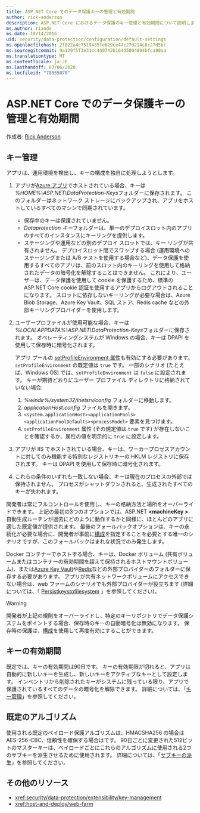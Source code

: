 ```yaml
---
title: ASP.NET Core でのデータ保護キーの管理と有効期間
author: rick-anderson
description: ASP.NET Core におけるデータ保護のキー管理と有効期間について説明します。
ms.author: riande
ms.date: 10/14/2016
uid: security/data-protection/configuration/default-settings
ms.openlocfilehash: 2f022a4c7519485fe629ce47c27d214c8c27d5bc
ms.sourcegitcommit: 9a129f5f3e31cc449742b164d5004894bfca90aa
ms.translationtype: MT
ms.contentlocale: ja-JP
ms.lasthandoff: 03/06/2020
ms.locfileid: "78655070"
---
```

# <a name="data-protection-key-management-and-lifetime-in-aspnet-core"></a>ASP.NET Core でのデータ保護キーの管理と有効期間

作成者: [Rick Anderson](https://twitter.com/RickAndMSFT)

## <a name="key-management"></a>キー管理

アプリは、運用環境を検出し、キーの構成を独自に処理しようとします。

1. アプリが[Azure アプリ](https://azure.microsoft.com/services/app-service/)でホストされている場合、キーは *%HOME%\ASP.NET\DataProtection-Keys*フォルダーに保存されます。 このフォルダーはネットワーク ストレージにバックアップされ、アプリをホストしているすべてのマシンで同期されています。
   * 保存中のキーは保護されていません。
   * *Dataprotection キー*フォルダーは、単一のデプロイスロット内のアプリのすべてのインスタンスにキーリングを提供します。
   * ステージングや運用などの別のデプロイ スロットでは、キー リングが共有されません。 デプロイスロット間でスワップする場合 (運用環境へのステージングまたは A/B テストを使用する場合など)、データ保護を使用するすべてのアプリは、前のスロット内のキーリングを使用して格納されたデータの暗号化を解除することはできません。 これにより、ユーザーは、データ保護を使用して cookie を保護するため、標準の ASP.NET Core cookie 認証を使用するアプリからログアウトされることになります。 スロットに依存しないキーリングが必要な場合は、Azure Blob Storage、Azure Key Vault、SQL ストア、Redis cache などの外部キーリングプロバイダーを使用します。

1. ユーザープロファイルが使用可能な場合、キーは *%LOCALAPPDATA%\ASP.NET\DataProtection-Keys*フォルダーに保存されます。 オペレーティングシステムが Windows の場合、キーは DPAPI を使用して保存時に暗号化されます。

   アプリ プールの [setProfileEnvironment 属性](/iis/configuration/system.applicationhost/applicationpools/add/processmodel#configuration)も有効にする必要があります。 `setProfileEnvironment` の既定値は `true` です。 一部のシナリオ (たとえば、Windows OS) では、`setProfileEnvironment` は `false` に設定されます。 キーが期待どおりにユーザー プロファイル ディレクトリに格納されていない場合:

   1. *%windir%/system32/inetsrv/config* フォルダーに移動します。
   1. *applicationHost.config* ファイルを開きます。
   1. `<system.applicationHost><applicationPools><applicationPoolDefaults><processModel>` 要素を見つけます。
   1. `setProfileEnvironment` 属性 (その規定値は `true` です) が存在しないことを確認するか、属性の値を明示的に `true` に設定します。

1. アプリが IIS でホストされている場合、キーは、ワーカープロセスアカウントに対してのみ機能する特別なレジストリキーの HKLM レジストリに保存されます。 キーは DPAPI を使用して保存時に暗号化されます。

1. これらの条件のいずれも一致しない場合、キーは現在のプロセスの外部では保持されません。 プロセスがシャットダウンされると、生成されたすべてのキーが失われます。

開発者は常にフルコントロールを使用し、キーの格納方法と場所をオーバーライドできます。 上記の最初の3つのオプションでは、ASP.NET **\<machineKey >** 自動生成ルーチンが過去にどのように動作するかと同様に、ほとんどのアプリに適した既定値が提供されます。 最後のフォールバックオプションは、キーの永続化が必要な場合に、開発者が事前に[構成](xref:security/data-protection/configuration/overview)を指定することを必要とする唯一のシナリオですが、このフォールバックはまれな状況でのみ発生します。

Docker コンテナーでホストする場合、キーは、Docker ボリューム (共有ボリュームまたはコンテナーの有効期間を超えて保持されるホストマウントボリューム)、または[Azure Key Vault](https://azure.microsoft.com/services/key-vault/)や[Redis](https://redis.io/)などの外部プロバイダーのフォルダーに保存する必要があります。 アプリが共有ネットワークボリュームにアクセスできない場合は、web ファームのシナリオでも外部プロバイダーが役立ちます (詳細については、「 [Persistkeystofilesystem](xref:security/data-protection/configuration/overview#persistkeystofilesystem) 」を参照してください)。

> [!WARNING]
> 開発者が上記の規則をオーバーライドし、特定のキーリポジトリでデータ保護システムをポイントする場合、保存時のキーの自動暗号化は無効になります。 保存時の保護は、[構成](xref:security/data-protection/configuration/overview)を使用して再度有効にすることができます。

## <a name="key-lifetime"></a>キーの有効期間

既定では、キーの有効期間は90日です。 キーの有効期限が切れると、アプリは自動的に新しいキーを生成し、新しいキーをアクティブなキーとして設定します。 インベントリから削除されたキーがシステムに残っている限り、アプリで保護されているすべてのデータの暗号化を解除できます。 詳細については、「[キー管理](xref:security/data-protection/implementation/key-management#key-expiration-and-rolling)」を参照してください。

## <a name="default-algorithms"></a>既定のアルゴリズム

使用される既定のペイロード保護アルゴリズムは、HMACSHA256 の場合は AES-256-CBC、信頼性を確保する場合はです。 90日ごとに変更された512ビットのマスターキーは、ペイロードごとにこれらのアルゴリズムに使用される2つのサブキーを派生させるために使用されます。 詳細については、「[サブキーの派生](xref:security/data-protection/implementation/subkeyderivation#additional-authenticated-data-and-subkey-derivation)」を参照してください。

## <a name="additional-resources"></a>その他のリソース

* <xref:security/data-protection/extensibility/key-management>
* <xref:host-and-deploy/web-farm>
